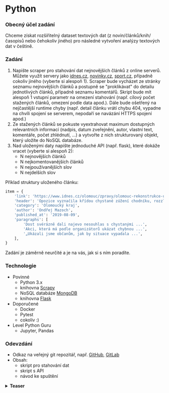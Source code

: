 # Python

### Obecný účel zadání

Chceme získat rozšiřitelný dataset textových dat (z novin/článků/knih/časopisů nebo čehokoliv jiného) pro následné vytvoření analýzy textových dat v češtině.

### Zadání

1. Napište scraper pro stahování dat nejnovějších článků z online serverů. Můžete využít servery jako [idnes.cz](https://www.idnes.cz/), [novinky.cz](https://www.novinky.cz/), [sport.cz](https://www.sport.cz/), případně cokoliv jiného (vyberte si alespoň 1). Scraper bude vycházet ze stránky seznamu nejnovějších článků a postupně se "proklikávat" do detailu jednotlivých článků, případně seznamu komentářů. Skript bude mít alespoň 1 vstupní parametr na omezení stahování (např. cílový počet stažených článků, omezení podle data apod.). Dále bude ošetřený na nejčastější runtime chyby (např. detail článku vrátí chybu 404, vypadne na chvíli spojení se serverem, nepodaří se navázání HTTPS spojení apod.)
2. Ze stažených článků se pokuste vyextrahovat maximum dostupných relevantních informací (nadpis, datum zveřejnění, autor, vlastní text, komentáře, počet zhlédnutí, ...) a vytvořte z nich strukturovaný objekt, který uložíte do NoSQL databáze.
3. Nad uloženými daty napište jednoduché API (např. flask), které dokáže vracet (vyberte si alespoň 2):
   - N nejnovějších článků
   - N nejkomentovanějších článků
   - N nejpoužívanějších slov
   - N nejdelších slov

Příklad struktury uloženého článku:

```python
item = {
    'link': 'https://www.idnes.cz/olomouc/zpravy/olomouc-rekonstrukce-ulice-8-kvetna-zuzeni-chodniku-opozice-barva-vandalstvi-cisteni.A190809_494437_olomouc-zpravy_stk',
    'header': 'Opozice vyznačila křídou chystané zúžení chodníku, rozzlobila primátora',
    'category': 'Olomoucký kraj',
    'author': 'Ondřej Mazoch',
    'published_at': '2019-08-09',
    'paragraphs': [
        'Dost svérázně dali najevo nesouhlas s chystanými ...',
        'Akci, která má podle organizátorů ukázat chybnou ...',
        '„Ukázali jsme občanům, jak by situace vypadala ...',
    ],
}
```

Zadání je záměrně neurčité a je na vás, jak si s ním poradíte.

### Technologie

- Povinné
  - Python 3.x
  - knihovna [Scrapy](https://scrapy.org/)
  - NoSQL databáze [MongoDB](https://www.mongodb.com/)
  - knihovna [Flask](https://flask.palletsprojects.com/en/1.1.x/)
- Doporučené
  - Docker
  - Pytest
  - cokoliv :)
- Level Python Guru
  - Jupyter, Pandas

### Odevzdání

- Odkaz na veřejný git repozitář, např. [GitHub](https://github.com/), [GitLab](https://gitlab.com/)
- Obsah:
  - skript pro stahování dat
  - skript s API
  - návod ke spuštění


<details><summary><b>Teaser</b></summary>
<p>

lambda, list, tuples, open(), zip(), PEP

</p>
</details>
